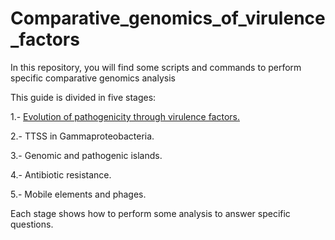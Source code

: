 # Comparative_genomics_of_virulence_factors
In this repository, you will find some scripts and commands to perform specific comparative genomics analysis

This guide is divided in five stages:

1.- [Evolution of pathogenicity through virulence factors.](https://github.com/actevol/Comparative_genomics_of_virulence_factors/blob/master/Stage01.Rmd)

2.- TTSS in Gammaproteobacteria.

3.- Genomic and pathogenic islands.

4.- Antibiotic resistance.

5.- Mobile elements and phages.


Each stage shows how to perform some analysis to answer specific questions. 
